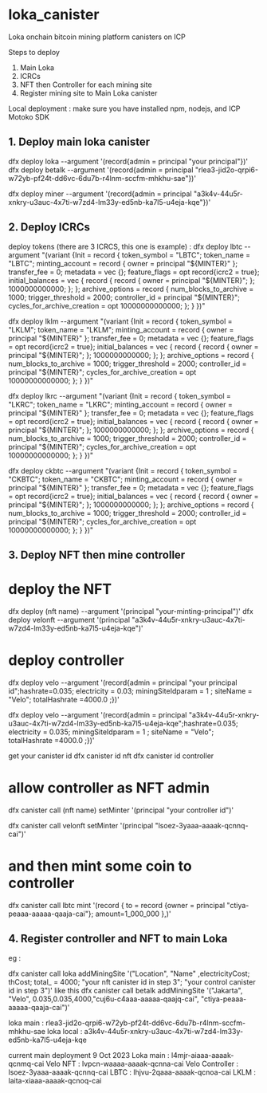 # loka_canister

Loka onchain bitcoin mining platform canisters on ICP

Steps to deploy
1. Main Loka
2. ICRCs
3. NFT then Controller for each mining site
4. Register mining site to Main Loka canister


Local deployment :
make sure you have installed npm, nodejs, and ICP Motoko SDK


## 1. Deploy main loka canister
dfx deploy loka --argument '(record{admin = principal "your principal"})'
dfx deploy betalk --argument '(record{admin = principal "rlea3-jid2o-qrpi6-w72yb-pf24t-dd6vc-6du7b-r4lnm-sccfm-mhkhu-sae"})'

dfx deploy miner --argument '(record{admin = principal "a3k4v-44u5r-xnkry-u3auc-4x7ti-w7zd4-lm33y-ed5nb-ka7l5-u4eja-kqe"})' 
## 2. Deploy ICRCs

deploy tokens (there are 3 ICRCS, this one is example) :
dfx deploy lbtc  --argument "(variant {Init = 
record {
     token_symbol = \"LBTC\";
     token_name = \"LBTC\";
     minting_account = record { owner = principal \"${MINTER}\" };
     transfer_fee = 0;
     metadata = vec {};
     feature_flags = opt record{icrc2 = true};
     initial_balances = vec { record { record { owner = principal \"${MINTER}\"; }; 1000000000000; }; };
     archive_options = record {
         num_blocks_to_archive = 1000;
         trigger_threshold = 2000;
         controller_id = principal \"${MINTER}\";
         cycles_for_archive_creation = opt 10000000000000;
     };
 }
})"

dfx deploy lklm  --argument "(variant {Init = 
record {
     token_symbol = \"LKLM\";
     token_name = \"LKLM\";
     minting_account = record { owner = principal \"${MINTER}\" };
     transfer_fee = 0;
     metadata = vec {};
     feature_flags = opt record{icrc2 = true};
     initial_balances = vec { record { record { owner = principal \"${MINTER}\"; }; 1000000000000; }; };
     archive_options = record {
         num_blocks_to_archive = 1000;
         trigger_threshold = 2000;
         controller_id = principal \"${MINTER}\";
         cycles_for_archive_creation = opt 10000000000000;
     };
 }
})"


dfx deploy lkrc  --argument "(variant {Init = 
record {
     token_symbol = \"LKRC\";
     token_name = \"LKRC\";
     minting_account = record { owner = principal \"${MINTER}\" };
     transfer_fee = 0;
     metadata = vec {};
     feature_flags = opt record{icrc2 = true};
     initial_balances = vec { record { record { owner = principal \"${MINTER}\"; }; 1000000000000; }; };
     archive_options = record {
         num_blocks_to_archive = 1000;
         trigger_threshold = 2000;
         controller_id = principal \"${MINTER}\";
         cycles_for_archive_creation = opt 10000000000000;
     };
 }
})"



dfx deploy ckbtc  --argument "(variant {Init = 
record {
     token_symbol = \"CKBTC\";
     token_name = \"CKBTC\";
     minting_account = record { owner = principal \"${MINTER}\" };
     transfer_fee = 0;
     metadata = vec {};
     feature_flags = opt record{icrc2 = true};
     initial_balances = vec { record { record { owner = principal \"${MINTER}\"; }; 1000000000000; }; };
     archive_options = record {
         num_blocks_to_archive = 1000;
         trigger_threshold = 2000;
         controller_id = principal \"${MINTER}\";
         cycles_for_archive_creation = opt 10000000000000;
     };
 }
})"

## 3. Deploy NFT then mine controller

# deploy the NFT
dfx deploy (nft name) --argument '(principal "your-minting-principal")'
dfx deploy velonft --argument '(principal "a3k4v-44u5r-xnkry-u3auc-4x7ti-w7zd4-lm33y-ed5nb-ka7l5-u4eja-kqe")'

# deploy controller
dfx deploy velo --argument '(record{admin = principal "your principal id";hashrate=0.035; electricity = 0.03; miningSiteIdparam = 1 ; siteName = "Velo"; totalHashrate =4000.0 ;})' 

dfx deploy velo --argument '(record{admin = principal "a3k4v-44u5r-xnkry-u3auc-4x7ti-w7zd4-lm33y-ed5nb-ka7l5-u4eja-kqe";hashrate=0.035; electricity = 0.035; miningSiteIdparam = 1 ; siteName = "Velo"; totalHashrate =4000.0 ;})'

get your canister id
dfx canister id nft
dfx canister id controller

# allow controller as NFT admin
dfx canister call (nft name) setMinter '(principal "your controller id")'

dfx canister call velonft setMinter '(principal "lsoez-3yaaa-aaaak-qcnnq-cai")'

# and then mint some coin to controller

dfx canister call lbtc mint '(record {
  to = record {owner = principal "ctiya-peaaa-aaaaa-qaaja-cai"};
  amount=1_000_000
},)'

## 4. Register controller and NFT to main Loka
eg :

dfx canister call loka addMiningSite '("Location", "Name" ,electricityCost; thCost; total_ = 4000; "your nft canister id in step 3"; "your control canister id in step 3")'
like this
dfx canister call betalk addMiningSite '("Jakarta", "Velo", 0.035,0.035,4000,"cuj6u-c4aaa-aaaaa-qaajq-cai", "ctiya-peaaa-aaaaa-qaaja-cai")'


loka main : rlea3-jid2o-qrpi6-w72yb-pf24t-dd6vc-6du7b-r4lnm-sccfm-mhkhu-sae
loka local : a3k4v-44u5r-xnkry-u3auc-4x7ti-w7zd4-lm33y-ed5nb-ka7l5-u4eja-kqe

current main deployment 9 Oct 2023
Loka main : l4mjr-aiaaa-aaaak-qcnmq-cai
Velo NFT : lvpcn-waaaa-aaaak-qcnna-cai
Velo Controller : lsoez-3yaaa-aaaak-qcnnq-cai
LBTC : lhjvu-2qaaa-aaaak-qcnoa-cai
LKLM : laita-xiaaa-aaaak-qcnoq-cai